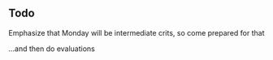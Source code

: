 ## Todo

Emphasize that Monday will be intermediate crits, so come prepared for that

...and then do evaluations
